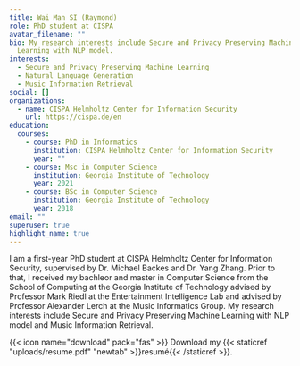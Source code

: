 ```yaml
---
title: Wai Man SI (Raymond)
role: PhD student at CISPA
avatar_filename: ""
bio: My research interests include Secure and Privacy Preserving Machine
  Learning with NLP model.
interests:
  - Secure and Privacy Preserving Machine Learning
  - Natural Language Generation
  - Music Information Retrieval
social: []
organizations:
  - name: CISPA Helmholtz Center for Information Security
    url: https://cispa.de/en
education:
  courses:
    - course: PhD in Informatics
      institution: CISPA Helmholtz Center for Information Security
      year: ""
    - course: Msc in Computer Science
      institution: Georgia Institute of Technology
      year: 2021
    - course: BSc in Computer Science
      institution: Georgia Institute of Technology
      year: 2018
email: ""
superuser: true
highlight_name: true
---
```

I am a first-year PhD student at CISPA Helmholtz Center for Information Security, supervised by Dr. Michael Backes and Dr. Yang Zhang. Prior to that, I received my bachleor and master in Computer Science from the School of Computing at the Georgia Institute of Technology advised by Professor Mark Riedl at the Entertainment Intelligence Lab and advised by Professor Alexander Lerch at the Music Informatics Group. My research interests include Secure and Privacy Preserving Machine Learning with NLP model and Music Information Retrieval.



{{< icon name="download" pack="fas" >}} Download my {{< staticref "uploads/resume.pdf" "newtab" >}}resumé{{< /staticref >}}.
